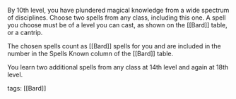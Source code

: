 By 10th level, you have plundered magical knowledge from a wide spectrum of disciplines. Choose two spells from any class, including this one. A spell you choose must be of a level you can cast, as shown on the [[Bard]] table, or a cantrip.

The chosen spells count as [[Bard]] spells for you and are included in the number in the Spells Known column of the [[Bard]] table.

You learn two additional spells from any class at 14th level and again at 18th level.

tags: [[Bard]]
